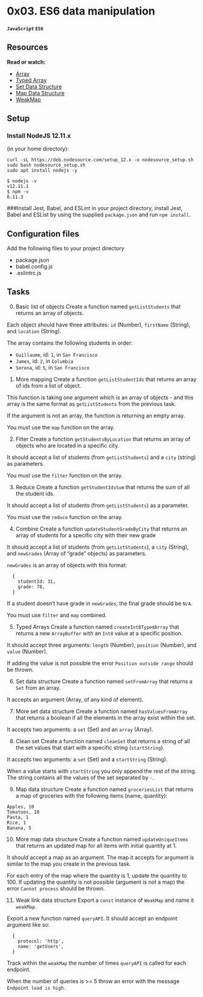 # 0x03. ES6 data manipulation
#### `JavaScript` `ES6`

## Resources
**Read or watch:**

* [Array](https://developer.mozilla.org/en-US/docs/Web/JavaScript/Reference/Global_Objects/Array)
* [Typed Array](https://developer.mozilla.org/en-US/docs/Web/JavaScript/Guide/Typed_arrays)
* [Set Data Structure](https://developer.mozilla.org/en-US/docs/Web/JavaScript/Reference/Global_Objects/Set)
* [Map Data Structure](https://developer.mozilla.org/en-US/docs/Web/JavaScript/Reference/Global_Objects/Map)
* [WeakMap](https://developer.mozilla.org/en-US/docs/Web/JavaScript/Reference/Global_Objects/WeakMap)

## Setup
### Install NodeJS 12.11.x
(in your home directory):
```
curl -sL https://deb.nodesource.com/setup_12.x -o nodesource_setup.sh
sudo bash nodesource_setup.sh
sudo apt install nodejs -y
```
```
$ nodejs -v
v12.11.1
$ npm -v
6.11.3
```
###Install Jest, Babel, and ESLint
in your project directory, install Jest, Babel and ESList by using the supplied `package.json` and run `npm install`.

## Configuration files
Add the following files to your project directory

* package.json
* babel.config.js
* .eslintrc.js

## Tasks
0. Basic list of objects
Create a function named `getListStudents` that returns an array of objects.

Each object should have three attributes: `id` (Number), `firstName` (String), and `location` (String).

The array contains the following students in order:

* `Guillaume`, id: `1`, in `San Francisco`
* `James`, id: `2`, in `Columbia`
* `Serena`, id: `5`, in `San Francisco`

1. More mapping
Create a function `getListStudentIds` that returns an array of ids from a list of object.

This function is taking one argument which is an array of objects - and this array is the same format as `getListStudents` from the previous task.

If the argument is not an array, the function is returning an empty array.

You must use the `map` function on the array.

2. Filter
Create a function `getStudentsByLocation` that returns an array of objects who are located in a specific city.

It should accept a list of students (from `getListStudents`) and a `city` (string) as parameters.

You must use the `filter` function on the array.

3. Reduce
Create a function `getStudentIdsSum` that returns the sum of all the student ids.

It should accept a list of students (from `getListStudents`) as a parameter.

You must use the `reduce` function on the array.

4. Combine
Create a function `updateStudentGradeByCity` that returns an array of students for a specific city with their new grade

It should accept a list of students (from `getListStudents`), a `city` (String), and `newGrades` (Array of “grade” objects) as parameters.

`newGrades` is an array of objects with this format:
```
  {
    studentId: 31,
    grade: 78,
  }
```
If a student doesn’t have grade in `newGrades`, the final grade should be `N/A`.

You must use `filter` and `map` combined.

5. Typed Arrays
Create a function named `createInt8TypedArray` that returns a new `ArrayBuffer` with an `Int8` value at a specific position.

It should accept three arguments: `length` (Number), `position` (Number), and `value` (Number).

If adding the value is not possible the error `Position outside range` should be thrown.

6. Set data structure
Create a function named `setFromArray` that returns a `Set` from an array.

It accepts an argument (Array, of any kind of element).

7. More set data structure
Create a function named `hasValuesFromArray` that returns a boolean if all the elements in the array exist within the set.

It accepts two arguments: a `set` (Set) and an `array` (Array).

8. Clean set
Create a function named `cleanSet` that returns a string of all the set values that start with a specific string (`startString`).

It accepts two arguments: a `set` (Set) and a `startString` (String).

When a value starts with `startString` you only append the rest of the string. The string contains all the values of the set separated by `-`.

9. Map data structure
Create a function named `groceriesList` that returns a map of groceries with the following items (name, quantity):
```
Apples, 10
Tomatoes, 10
Pasta, 1
Rice, 1
Banana, 5
```

10. More map data structure
Create a function named `updateUniqueItems` that returns an updated map for all items with initial quantity at 1.

It should accept a map as an argument. The map it accepts for argument is similar to the map you create in the previous task.

For each entry of the map where the quantity is 1, update the quantity to 100. If updating the quantity is not possible (argument is not a map) the error `Cannot process` should be thrown.

11. Weak link data structure
Export a `const` instance of `WeakMap` and name it `weakMap`.

Export a new function named `queryAPI`. It should accept an endpoint argument like so:
```
  {
    protocol: 'http',
    name: 'getUsers',
  }
```
Track within the `weakMap` the number of times `queryAPI` is called for each endpoint.

When the number of queries is >= 5 throw an error with the message `Endpoint load is high`.
